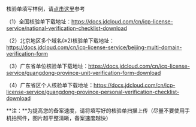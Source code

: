 核验单填写样例，请[点击这里](https://docs.jdcloud.com/cn/icp-license-service/verification-sample)参考

（1）全国核验单下载地址：https://docs.jdcloud.com/cn/icp-license-service/national-verification-checklist-download

（2）北京地区多个域名(≥2)核验单下载地址：https://docs.jdcloud.com/cn/icp-license-service/beijing-multi-domain-verification-form

（3）广东省单位核验单下载地址：https://docs.jdcloud.com/cn/icp-license-service/guangdong-province-unit-verification-form-download

（4）广东省区个人核验单下载地址：https://docs.jdcloud.com/cn/icp-license-service/guangdong-province-personal-verification-checklist-download

**注：**为提高您的备案速度，请将填写好的核验单扫描上传（尽量不要使用手机拍照件，图片越平整清晰，备案速度越快）